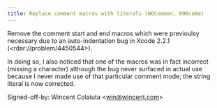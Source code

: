 ```yaml
---
title: Replace comment macros with literals (WOCommon, 096ce6e)
---
```


Remove the comment start and end macros which were previoulsy necessary due to an auto-indentation bug in Xcode 2.2.1 (&lt;rdar://problem/4450544&gt;).

In doing so, I also noticed that one of the macros was in fact incorrect (missing a character) although the bug never surfaced in actual use because I never made use of that particular comment mode; the string literal is now corrected.

Signed-off-by: Wincent Colaiuta &lt;win@wincent.com&gt;
